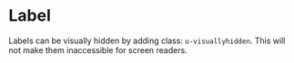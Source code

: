 # Label

Labels can be visually hidden by adding class: ```u-visuallyhidden```. This will not make them inaccessible for screen readers.
